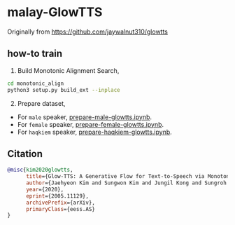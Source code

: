 # malay-GlowTTS

Originally from https://github.com/jaywalnut310/glowtts

## how-to train

1. Build Monotonic Alignment Search,

```bash
cd monotonic_align
python3 setup.py build_ext --inplace
```

2. Prepare dataset,

- For `male` speaker, [prepare-male-glowtts.ipynb](prepare-male-glowtts.ipynb).
- For `female` speaker, [prepare-female-glowtts.ipynb](prepare-female-glowtts.ipynb).
- For `haqkiem` speaker, [prepare-haqkiem-glowtts.ipynb](prepare-haqkiem-glowtts.ipynb).

## Citation

```bibtex
@misc{kim2020glowtts,
      title={Glow-TTS: A Generative Flow for Text-to-Speech via Monotonic Alignment Search}, 
      author={Jaehyeon Kim and Sungwon Kim and Jungil Kong and Sungroh Yoon},
      year={2020},
      eprint={2005.11129},
      archivePrefix={arXiv},
      primaryClass={eess.AS}
}
```